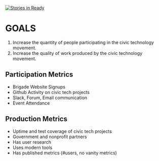[![Stories in Ready](https://badge.waffle.io/codeforamerica/civictech.png?label=ready&title=Ready)](https://waffle.io/codeforamerica/civictech)
# GOALS

1. Increase the quantity of people participating in the civic technology movement.
2. Increase the quality of work produced by the civic technology movement.

## Participation Metrics

* Brigade Website Signups
* Github Activity on civic tech projects
* Slack, Forum, Email communication
* Event Attendance

## Production Metrics

* Uptime and test coverage of civic tech projects
* Government and nonprofit partners
* Has user research
* Uses modern tools
* Has published metrics (#users, no vanity metrics)
